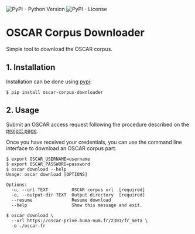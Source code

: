 ![PyPI - Python Version](https://img.shields.io/pypi/pyversions/oscar-corpus-downloader) ![PyPI - License](https://img.shields.io/pypi/l/oscar-corpus-downloader)

# OSCAR Corpus Downloader

Simple tool to download the OSCAR corpus.

## 1. Installation

Installation can be done using [pypi](https://pypi.org/project/oscar-corpus-downloader/):

```shell
$ pip install oscar-corpus-downloader
```

## 2. Usage

Submit an OSCAR access request following the procedure described on the [project page](https://oscar-project.org/).

Once you have received your credentials, you can use the command line interface to download an OSCAR corpus part.

```shell
$ export OSCAR_USERNAME=username
$ export OSCAR_PASSWORD=password
$ oscar download --help
Usage: oscar download [OPTIONS]

Options:
  -u, --url TEXT         OSCAR corpus url  [required]
  -o, --output-dir TEXT  Output directory  [required]
  --resume               Resume download
  --help                 Show this message and exit.

$ oscar download \
  --url https://oscar-prive.huma-num.fr/2301/fr_meta \
  -o ./oscar-fr
```

